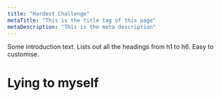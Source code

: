 ```yaml
---
title: "Hardest Challenge"
metaTitle: "This is the title tag of this page"
metaDescription: "This is the meta description"
---
```


Some introduction text. Lists out all the headings from h1 to h6. Easy to customise.

# Lying to myself
